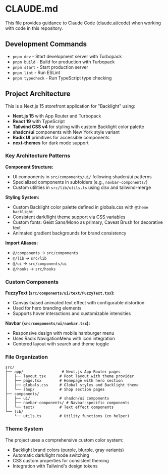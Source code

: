# CLAUDE.md

This file provides guidance to Claude Code (claude.ai/code) when working with code in this repository.

## Development Commands

- `pnpm dev` - Start development server with Turbopack
- `pnpm build` - Build for production with Turbopack
- `pnpm start` - Start production server
- `pnpm lint` - Run ESLint
- `pnpm typecheck` - Run TypeScript type checking

## Project Architecture

This is a Next.js 15 storefront application for "Backlight" using:
- **Next.js 15** with App Router and Turbopack
- **React 19** with TypeScript
- **Tailwind CSS v4** for styling with custom Backlight color palette
- **shadcn/ui** components with New York style variant
- **Radix UI** primitives for accessible components
- **next-themes** for dark mode support

### Key Architecture Patterns

**Component Structure:**
- UI components in `src/components/ui/` following shadcn/ui patterns
- Specialized components in subfolders (e.g., `navbar-components/`)
- Custom utilities in `src/lib/utils.ts` using clsx and tailwind-merge

**Styling System:**
- Custom Backlight color palette defined in globals.css with `@theme backlight`
- Consistent dark/light theme support via CSS variables
- Custom fonts: Geist Sans/Mono as primary, Caveat Brush for decorative text
- Animated gradient backgrounds for brand consistency

**Import Aliases:**
- `@/components` → `src/components`
- `@/lib` → `src/lib`
- `@/ui` → `src/components/ui`
- `@/hooks` → `src/hooks`

### Custom Components

**FuzzyText (`src/components/ui/text/FuzzyText.tsx`):**
- Canvas-based animated text effect with configurable distortion
- Used for hero branding elements
- Supports hover interactions and customizable intensities

**Navbar (`src/components/ui/navbar.tsx`):**
- Responsive design with mobile hamburger menu
- Uses Radix NavigationMenu with icon integration
- Centered layout with search and theme toggle

### File Organization

```
src/
├── app/                 # Next.js App Router pages
│   ├── layout.tsx      # Root layout with theme provider
│   ├── page.tsx        # Homepage with hero section
│   ├── globals.css     # Global styles and Backlight theme
│   └── shop/           # Shop section pages
├── components/
│   ├── ui/             # shadcn/ui components
│   ├── navbar-components/ # Navbar-specific components
│   └── text/           # Text effect components
└── lib/
    └── utils.ts        # Utility functions (cn helper)
```

### Theme System

The project uses a comprehensive custom color system:
- Backlight brand colors (purple, blurple, gray variants)
- Automatic dark/light mode switching
- CSS custom properties for consistent theming
- Integration with Tailwind's design tokens